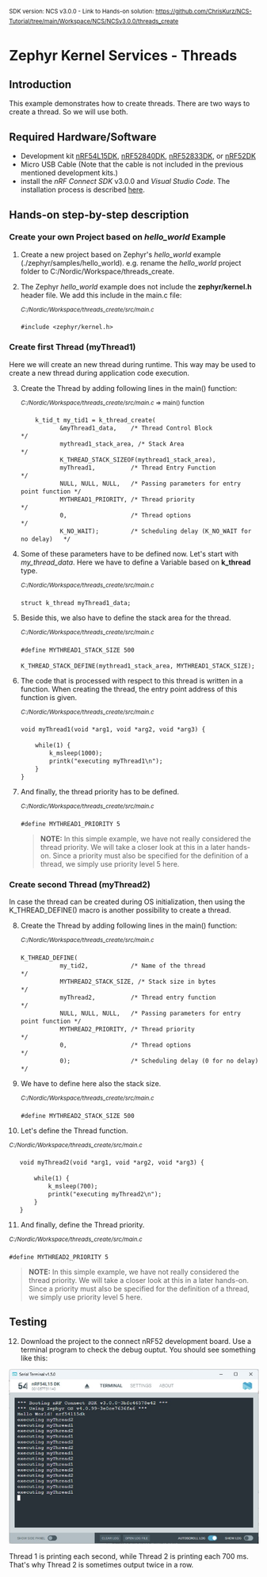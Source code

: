 <sup>SDK version: NCS v3.0.0  -  Link to Hands-on solution: https://github.com/ChrisKurz/NCS-Tutorial/tree/main/Workspace/NCS/NCSv3.0.0/threads_create</sup>

# Zephyr Kernel Services - Threads

## Introduction

This example demonstrates how to create threads. There are two ways to create a thread. So we will use both. 

## Required Hardware/Software
- Development kit [nRF54L15DK](https://www.nordicsemi.com/Products/Development-hardware/nRF54L15-DK), [nRF52840DK](https://www.nordicsemi.com/Products/Development-hardware/nRF52840-DK), [nRF52833DK](https://www.nordicsemi.com/Products/Development-hardware/nRF52833-DK), or [nRF52DK](https://www.nordicsemi.com/Products/Development-hardware/nrf52-dk) 
- Micro USB Cable (Note that the cable is not included in the previous mentioned development kits.)
- install the _nRF Connect SDK_ v3.0.0 and _Visual Studio Code_. The installation process is described [here](https://academy.nordicsemi.com/courses/nrf-connect-sdk-fundamentals/lessons/lesson-1-nrf-connect-sdk-introduction/topic/exercise-1-1/).

## Hands-on step-by-step description 

### Create your own Project based on _hello_world_ Example

1) Create a new project based on Zephyr's _hello_world_ example (./zephyr/samples/hello_world). e.g. rename the _hello_world_ project folder to C:/Nordic/Workspace/threads_create.

2) The Zephyr _hello_world_ example does not include the __zephyr/kernel.h__ header file. We add this include in the main.c file:

   <sup>_C:/Nordic/Workspace/threads_create/src/main.c_ </sup>

       #include <zephyr/kernel.h>


### Create first Thread (myThread1)

Here we will create an new thread during runtime. This way may be used to create a new thread during application code execution. 

3) Create the Thread by adding following lines in the main() function:

   <sup>_C:/Nordic/Workspace/threads_create/src/main.c_ => main() function</sup>
   
           k_tid_t my_tid1 = k_thread_create(
                  &myThread1_data,    /* Thread Control Block                        */
                  mythread1_stack_area, /* Stack Area                                */
                  K_THREAD_STACK_SIZEOF(mythread1_stack_area),
                  myThread1,          /* Thread Entry Function                       */
                  NULL, NULL, NULL,   /* Passing parameters for entry point function */
                  MYTHREAD1_PRIORITY, /* Thread priority                             */
                  0,                  /* Thread options                              */
                  K_NO_WAIT);         /* Scheduling delay (K_NO_WAIT for no delay)   */

4) Some of these parameters have to be defined now. Let's start with _my_thread_data_. Here we have to define a Variable based on __k_thread__ type. 

   <sup>_C:/Nordic/Workspace/threads_create/src/main.c_</sup>

       struct k_thread myThread1_data;

5) Beside this, we also have to define the stack area for the thread. 

   <sup>_C:/Nordic/Workspace/threads_create/src/main.c_</sup>

       #define MYTHREAD1_STACK_SIZE 500

       K_THREAD_STACK_DEFINE(mythread1_stack_area, MYTHREAD1_STACK_SIZE);

6) The code that is processed with respect to this thread is written in a function. When creating the thread, the entry point address of this function is given. 

   <sup>_C:/Nordic/Workspace/threads_create/src/main.c_</sup>

       void myThread1(void *arg1, void *arg2, void *arg3) {
        
           while(1) {
               k_msleep(1000);
               printk("executing myThread1\n");
           }
       }

7) And finally, the thread priority has to be defined.

   <sup>_C:/Nordic/Workspace/threads_create/src/main.c_</sup>

       #define MYTHREAD1_PRIORITY 5

   > __NOTE:__ In this simple example, we have not really considered the thread priority. We will take a closer look at this in a later hands-on. Since a priority must also be specified for the definition of a thread, we simply use priority level 5 here. 


### Create second Thread (myThread2)

In case the thread can be created during OS initialization, then using the K_THREAD_DEFINE() macro is another possibility to create a thread. 

8) Create the Thread by adding following lines in the main() function:

   <sup>_C:/Nordic/Workspace/threads_create/src/main.c_</sup>

       K_THREAD_DEFINE(
                  my_tid2,            /* Name of the thread                          */
                  MYTHREAD2_STACK_SIZE, /* Stack size in bytes                       */
                  myThread2,          /* Thread entry function                       */
                  NULL, NULL, NULL,   /* Passing parameters for entry point function */
                  MYTHREAD2_PRIORITY, /* Thread priority                             */
                  0,                  /* Thread options                              */
                  0);                 /* Scheduling delay (0 for no delay)           */

9) We have to define here also the stack size.

   <sup>_C:/Nordic/Workspace/threads_create/src/main.c_</sup>

       #define MYTHREAD2_STACK_SIZE 500

10) Let's define the Thread function. 

   <sup>_C:/Nordic/Workspace/threads_create/src/main.c_</sup> 

       void myThread2(void *arg1, void *arg2, void *arg3) {
        
           while(1) {
               k_msleep(700);
               printk("executing myThread2\n");
           }
       }

11) And finally, define the Thread priority. 

   <sup>_C:/Nordic/Workspace/threads_create/src/main.c_</sup>

    #define MYTHREAD2_PRIORITY 5

   > __NOTE:__ In this simple example, we have not really considered the thread priority. We will take a closer look at this in a later hands-on. Since a priority must also be specified for the definition of a thread, we simply use priority level 5 here. 


## Testing

12) Download the project to the connect nRF52 development board. Use a terminal program to check the debug ouptut. You should see something like this:

   ![image](images/ZKS_threads_create/Testing.jpg)
   
   Thread 1 is printing each second, while Thread 2 is printing each 700 ms. That's why Thread 2 is sometimes output twice in a row. 
